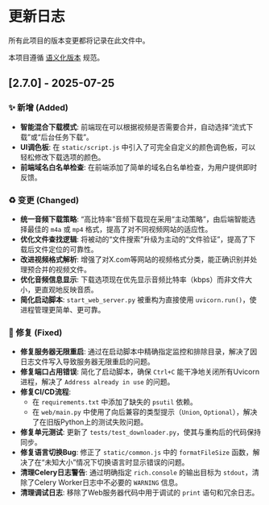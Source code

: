 # 更新日志

所有此项目的版本变更都将记录在此文件中。

本项目遵循 [语义化版本](https://semver.org/lang/zh-CN/) 规范。

## [2.7.0] - 2025-07-25

### ✨ 新增 (Added)
- **智能混合下载模式**: 前端现在可以根据视频是否需要合并，自动选择“流式下载”或“后台任务下载”。
- **UI调色板**: 在 `static/script.js` 中引入了可完全自定义的颜色调色板，可以轻松修改下载选项的颜色。
- **前端域名白名单检查**: 在前端添加了简单的域名白名单检查，为用户提供即时反馈。

### ♻️ 变更 (Changed)
- **统一音频下载策略**: “高比特率”音频下载现在采用“主动策略”，由后端智能选择最佳的 `m4a` 或 `mp4` 格式，提高了对不同视频网站的适应性。
- **优化文件查找逻辑**: 将被动的“文件搜索”升级为主动的“文件验证”，提高了下载后文件定位的可靠性。
- **改进视频格式解析**: 增强了对X.com等网站的视频格式分类，能正确识别并处理预合并的视频文件。
- **优化音频信息显示**: 下载选项现在优先显示音频比特率（kbps）而非文件大小，更直观地反映音质。
- **简化启动脚本**: `start_web_server.py` 被重构为直接使用 `uvicorn.run()`，使进程管理更简单、更可靠。

### 🐞 修复 (Fixed)
- **修复服务器无限重启**: 通过在启动脚本中精确指定监控和排除目录，解决了因日志文件写入导致服务器无限重启的问题。
- **修复端口占用错误**: 简化了启动脚本，确保 `Ctrl+C` 能干净地关闭所有Uvicorn进程，解决了 `Address already in use` 的问题。
- **修复CI/CD流程**:
    - 在 `requirements.txt` 中添加了缺失的 `psutil` 依赖。
    - 在 `web/main.py` 中使用了向后兼容的类型提示（`Union`, `Optional`），解决了在旧版Python上的测试失败问题。
- **修复单元测试**: 更新了 `tests/test_downloader.py`，使其与重构后的代码保持同步。
- **修复语言切换Bug**: 修正了 `static/common.js` 中的 `formatFileSize` 函数，解决了在“未知大小”情况下切换语言时显示错误的问题。
- **清理Celery日志警告**: 通过明确指定 `rich.console` 的输出目标为 `stdout`，清除了Celery Worker日志中不必要的 `WARNING` 信息。
- **清理调试日志**: 移除了Web服务器代码中用于调试的 `print` 语句和冗余日志。
